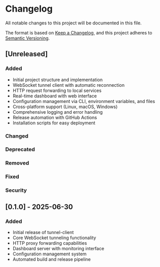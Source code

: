 # Changelog

All notable changes to this project will be documented in this file.

The format is based on [Keep a Changelog](https://keepachangelog.com/en/1.0.0/),
and this project adheres to [Semantic Versioning](https://semver.org/spec/v2.0.0.html).

## [Unreleased]

### Added

- Initial project structure and implementation
- WebSocket tunnel client with automatic reconnection
- HTTP request forwarding to local services
- Real-time dashboard with web interface
- Configuration management via CLI, environment variables, and files
- Cross-platform support (Linux, macOS, Windows)
- Comprehensive logging and error handling
- Release automation with GitHub Actions
- Installation scripts for easy deployment

### Changed

### Deprecated

### Removed

### Fixed

### Security

## [0.1.0] - 2025-06-30

### Added

- Initial release of tunnel-client
- Core WebSocket tunneling functionality
- HTTP proxy forwarding capabilities
- Dashboard server with monitoring interface
- Configuration management system
- Automated build and release pipeline
